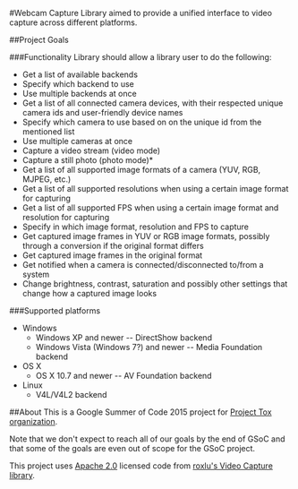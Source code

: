 #Webcam Capture
Library aimed to provide a unified interface to video capture across different platforms.

##Project Goals

###Functionality
Library should allow a library user to do the following:

- Get a list of available backends
- Specify which backend to use
- Use multiple backends at once
- Get a list of all connected camera devices, with their respected unique camera ids and user-friendly device names
- Specify which camera to use based on on the unique id from the mentioned list
- Use multiple cameras at once
- Capture a video stream (video mode)
- Capture a still photo (photo mode)*
- Get a list of all supported image formats of a camera (YUV, RGB, MJPEG, etc.)
- Get a list of all supported resolutions when using a certain image format for capturing
- Get a list of all supported FPS when using a certain image format and resolution for capturing
- Specify in which image format, resolution and FPS to capture
- Get captured image frames in YUV or RGB image formats, possibly through a conversion if the original format differs
- Get captured image frames in the original format
- Get notified when a camera is connected/disconnected to/from a system
- Change brightness, contrast, saturation and possibly other settings that change how a captured image looks

###Supported platforms
- Windows
  - Windows XP and newer -- DirectShow backend
  - Windows Vista (Windows 7?) and newer -- Media Foundation backend
- OS X
  - OS X 10.7 and newer -- AV Foundation backend
- Linux
  - V4L/V4L2 backend

##About
This is a Google Summer of Code 2015 project for [Project Tox organization](https://www.google-melange.com/gsoc/org2/google/gsoc2015/tox).

Note that we don't expect to reach all of our goals by the end of GSoC and that some of the goals are even out of scope for the GSoC project.

This project uses [Apache 2.0](http://www.apache.org/licenses/LICENSE-2.0) licensed code from [roxlu's Video Capture library](https://github.com/roxlu/video_capture).